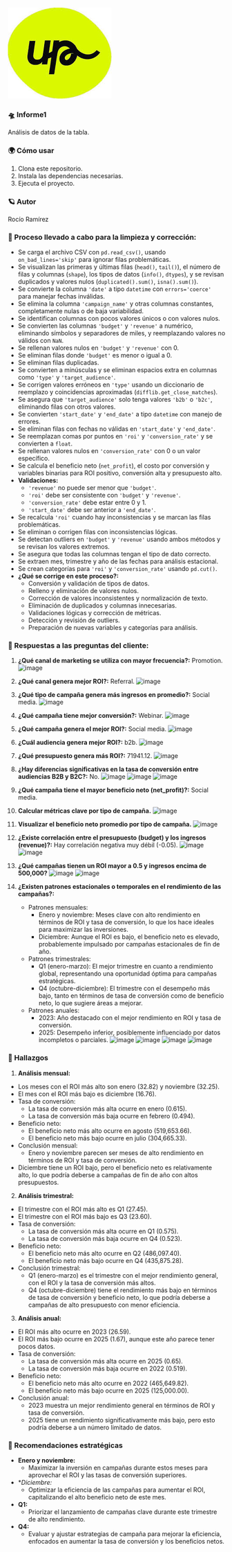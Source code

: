 ![](https://github.com/Roxy-5/Informe1/blob/main/images.jpg)

### 🛸 Informe1

Análisis de datos de la tabla.

### 🌍 Cómo usar

1. Clona este repositorio.
2. Instala las dependencias necesarias.
3. Ejecuta el proyecto.

### 🪐 Autor

Rocío Ramírez

### 🌌 Proceso llevado a cabo para la limpieza y corrección:
- Se carga el archivo CSV con `pd.read_csv()`, usando `on_bad_lines='skip'` para ignorar filas problemáticas.
- Se visualizan las primeras y últimas filas (`head()`, `tail()`), el número de filas y columnas (`shape`), los tipos de datos (`info()`, `dtypes`), y se revisan duplicados y valores nulos (`duplicated().sum()`, `isna().sum()`).
- Se convierte la columna `'date'` a tipo `datetime` con `errors='coerce'` para manejar fechas inválidas.
- Se elimina la columna `'campaign_name'` y otras columnas constantes, completamente nulas o de baja variabilidad.
- Se identifican columnas con pocos valores únicos o con valores nulos.
- Se convierten las columnas `'budget'` y `'revenue'` a numérico, eliminando símbolos y separadores de miles, y reemplazando valores no válidos con `NaN`.
- Se rellenan valores nulos en `'budget'` y `'revenue'` con 0.
- Se eliminan filas donde `'budget'` es menor o igual a 0.
- Se eliminan filas duplicadas.
- Se convierten a minúsculas y se eliminan espacios extra en columnas como `'type'` y `'target_audience'`.
- Se corrigen valores erróneos en `'type'` usando un diccionario de reemplazo y coincidencias aproximadas (`difflib.get_close_matches`).
- Se asegura que `'target_audience'` solo tenga valores `'b2b'` o `'b2c'`, eliminando filas con otros valores.
- Se convierten `'start_date'` y `'end_date'` a tipo `datetime` con manejo de errores.
- Se eliminan filas con fechas no válidas en `'start_date'` y `'end_date'`.
- Se reemplazan comas por puntos en `'roi'` y `'conversion_rate'` y se convierten a `float`.
- Se rellenan valores nulos en `'conversion_rate'` con 0 o un valor específico.
- Se calcula el beneficio neto (`net_profit`), el costo por conversión y variables binarias para ROI positivo, conversión alta y presupuesto alto.
- **Validaciones:**  
  - `'revenue'` no puede ser menor que `'budget'`.
  - `'roi'` debe ser consistente con `'budget'` y `'revenue'`.
  - `'conversion_rate'` debe estar entre 0 y 1.
  - `'start_date'` debe ser anterior a `'end_date'`.
- Se recalcula `'roi'` cuando hay inconsistencias y se marcan las filas problemáticas.
- Se eliminan o corrigen filas con inconsistencias lógicas.
- Se detectan outliers en `'budget'` y `'revenue'` usando ambos métodos y se revisan los valores extremos.
- Se asegura que todas las columnas tengan el tipo de dato correcto.
- Se extraen mes, trimestre y año de las fechas para análisis estacional.
- Se crean categorías para `'roi'` y `'conversion_rate'` usando `pd.cut()`.
- **¿Qué se corrige en este proceso?:**
  - Conversión y validación de tipos de datos.
  - Relleno y eliminación de valores nulos.
  - Corrección de valores inconsistentes y normalización de texto.
  - Eliminación de duplicados y columnas innecesarias.
  - Validaciones lógicas y corrección de métricas.
  - Detección y revisión de outliers.
  - Preparación de nuevas variables y categorías para análisis.

### 🚀 Respuestas a las preguntas del cliente:

1. **¿Qué canal de marketing se utiliza con mayor frecuencia?:** Promotion. ![image](https://github.com/user-attachments/assets/43b5ffa4-2267-42de-83ec-2e192614ef7a)

2. **¿Qué canal genera mejor ROI?:** Referral. ![image](https://github.com/user-attachments/assets/6bd65272-9d6d-462e-804f-7efad3ec3ff5)

3. **¿Qué tipo de campaña genera más ingresos en promedio?:** Social media. ![image](https://github.com/user-attachments/assets/ae2724a7-c5c9-4866-9b61-ddee4d203f66)

4. **¿Qué campaña tiene mejor conversión?:** Webinar. ![image](https://github.com/user-attachments/assets/a839fd6d-377d-476e-89b6-4ed26c3731ce)

5. **¿Qué campaña genera el mejor ROI?:** Social media. ![image](https://github.com/user-attachments/assets/ce4901f8-8cc5-421f-bfd3-16580f5bc5d7)

6. **¿Cuál audiencia genera mejor ROI?:** b2b. ![image](https://github.com/user-attachments/assets/7136d3ed-d367-4721-a3be-fcc31988ad4c)

7. **¿Qué presupuesto genera más ROI?:** 71941.12. ![image](https://github.com/user-attachments/assets/65627dae-a8fc-4d38-9ab2-5e8c60b1f678) 

8. **¿Hay diferencias significativas en la tasa de conversión entre audiencias B2B y B2C?:** No. ![image](https://github.com/user-attachments/assets/a718f1a3-5769-4121-81fa-e586e48e93b5) ![image](https://github.com/user-attachments/assets/2b23db49-2b8f-480c-9ca6-833ce4a4af26) ![image](https://github.com/user-attachments/assets/2759b451-db99-4594-8693-90c039c8d7d8)

9. **¿Qué campaña tiene el mayor beneficio neto (net_profit)?:** Social media.
10. **Calcular métricas clave por tipo de campaña.**
    ![image](https://github.com/user-attachments/assets/03ebe76a-d04b-44ff-afab-c898bff445b3)
11. **Visualizar el beneficio neto promedio por tipo de campaña.**
    ![image](https://github.com/user-attachments/assets/f3f94b36-a66e-458c-802d-fe60ef54eac0)
    
12. **¿Existe correlación entre el presupuesto (budget) y los ingresos (revenue)?:** Hay correlación negativa muy débil (-0.05). ![image](https://github.com/user-attachments/assets/668f1b01-20fa-4139-b329-2da06e55f4dc) ![image](https://github.com/user-attachments/assets/0c5b1f6d-1e9f-4a6b-b93e-d322164c4794)

13. **¿Qué campañas tienen un ROI mayor a 0.5 y ingresos encima de 500,000?** ![image](https://github.com/user-attachments/assets/4d89c183-dfe4-469e-a0cd-ce148627ffc0) ![image](https://github.com/user-attachments/assets/ae4f16f7-90f7-4719-945f-1ebe4f5ed2b2)

14. **¿Existen patrones estacionales o temporales en el rendimiento de las campañas?:** 
    - Patrones mensuales:
      - Enero y noviembre: Meses clave con alto rendimiento en términos de ROI y tasa de conversión, lo que los hace ideales para maximizar las inversiones.
      - Diciembre: Aunque el ROI es bajo, el beneficio neto es elevado, probablemente impulsado por campañas estacionales de fin de año.
    - Patrones trimestrales:
      - Q1 (enero-marzo): El mejor trimestre en cuanto a rendimiento global, representando una oportunidad óptima para campañas estratégicas.
      - Q4 (octubre-diciembre): El trimestre con el desempeño más bajo, tanto en términos de tasa de conversión como de beneficio neto, lo que sugiere áreas a       mejorar.
    - Patrones anuales:
      - 2023: Año destacado con el mejor rendimiento en ROI y tasa de conversión.
      - 2025: Desempeño inferior, posiblemente influenciado por datos incompletos o parciales. ![image](https://github.com/user-attachments/assets/ada752ce-c160-4b62-8113-ddc34f3c024c) ![image](https://github.com/user-attachments/assets/54e21bb0-a776-4227-870b-04660d2083cb) ![image](https://github.com/user-attachments/assets/7a8ad30b-4c9e-47b5-9e62-8738718e4739) ![image](https://github.com/user-attachments/assets/1ba3fd79-d9e5-4a01-ac87-5ad8359857ad)
 
### 🌋 Hallazgos

1. **Análisis mensual:**
- Los meses con el ROI más alto son enero (32.82) y noviembre (32.25).
- El mes con el ROI más bajo es diciembre (16.76).
- Tasa de conversión:
  - La tasa de conversión más alta ocurre en enero (0.615).
  - La tasa de conversión más baja ocurre en febrero (0.494).
- Beneficio neto:
  - El beneficio neto más alto ocurre en agosto (519,653.66).
  - El beneficio neto más bajo ocurre en julio (304,665.33).
- Conclusión mensual:
  - Enero y noviembre parecen ser meses de alto rendimiento en términos de ROI y tasa de conversión.
- Diciembre tiene un ROI bajo, pero el beneficio neto es relativamente alto, lo que podría deberse a campañas de fin de año con altos presupuestos.

2. **Análisis trimestral:**
- El trimestre con el ROI más alto es Q1 (27.45).
- El trimestre con el ROI más bajo es Q3 (23.60).
- Tasa de conversión:
  - La tasa de conversión más alta ocurre en Q1 (0.575).
  - La tasa de conversión más baja ocurre en Q4 (0.523).
- Beneficio neto:
  - El beneficio neto más alto ocurre en Q2 (486,097.40).
  - El beneficio neto más bajo ocurre en Q4 (435,875.28).
- Conclusión trimestral:
  - Q1 (enero-marzo) es el trimestre con el mejor rendimiento general, con el ROI y la tasa de conversión más altos.
  - Q4 (octubre-diciembre) tiene el rendimiento más bajo en términos de tasa de conversión y beneficio neto, lo que podría deberse a campañas de alto presupuesto con menor eficiencia.

3. **Análisis anual:**
- El ROI más alto ocurre en 2023 (26.59).
- El ROI más bajo ocurre en 2025 (1.67), aunque este año parece tener pocos datos.
- Tasa de conversión:
  - La tasa de conversión más alta ocurre en 2025 (0.65).
  - La tasa de conversión más baja ocurre en 2022 (0.519).
- Beneficio neto:
  - El beneficio neto más alto ocurre en 2022 (465,649.82).
  - El beneficio neto más bajo ocurre en 2025 (125,000.00).
- Conclusión anual:
  - 2023 muestra un mejor rendimiento general en términos de ROI y tasa de conversión.
  - 2025 tiene un rendimiento significativamente más bajo, pero esto podría deberse a un número limitado de datos.

### 🧭 Recomendaciones estratégicas

- **Enero y noviembre:**
  - Maximizar la inversión en campañas durante estos meses para aprovechar el ROI y las tasas de conversión superiores.
- **Diciembre:*
  - Optimizar la eficiencia de las campañas para aumentar el ROI, capitalizando el alto beneficio neto de este mes.
- **Q1:**
  - Priorizar el lanzamiento de campañas clave durante este trimestre de alto rendimiento.
- **Q4:**
  - Evaluar y ajustar estrategias de campaña para mejorar la eficiencia, enfocados en aumentar la tasa de conversión y los beneficios netos.
